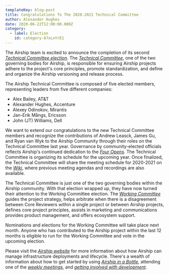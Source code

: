 ```yaml
---
templateKey: blog-post
title: Congratulations To The 2020-2021 Technical Committee
author: Alexander Hughes
date: 2020-06-22T12:00:00.000Z
category: 
  - label: Election
    id: category-A7xLnYrE1
---
```


The Airship team is excited to announce the completion of its second [_Technical Committee election_](
http://lists.airshipit.org/pipermail/airship-discuss/2020-June/001005.html). The [_Technical Committee_](
https://opendev.org/airship/governance#user-content-technical-committee), one of the two governing bodies for Airship,
is responsible for ensuring Airship projects adhere to the project's core principles, promote standardization, and
define and organize the Airship versioning and release process.

The Airship Technical Committee is composed of five elected members, representing leaders from five different companies:

* Alex Bailey, AT&T
* Alexander Hughes, Accenture
* Alexey Odinokov, Mirantis
* Jan-Erik Mångs, Ericsson
* John (JT) Williams, Dell

We want to extend our congratulations to the new Technical Committee members and recognize the contributions of Andrew
Leasck, James Gu, and Ryan van Wyk to the Airship Community through their roles on the Technical Committee last year.
Governance by community-elected officials reflects Airship's continued dedication to the [_Four Opens_](
https://osf.dev/four-opens/). The Technical Committee is organizing its schedule for the upcoming year. Once finalized,
the Technical Committee will share the meeting schedule for 2020-2021 on the [_Wiki_](
https://wiki.openstack.org/wiki/Airship/Airship-TC), where previous meeting agendas and recordings are also available.

The Technical Committee is just one of the two governing bodies within the Airship community. With that election wrapped
up, they have now turned their attention to the Working Committee election. The [_Working Committee_](
https://opendev.org/airship/governance#user-content-working-committee) guides the project strategy, helps arbitrate when
there is a disagreement between Core Reviewers within a single project or between Airship projects, defines core project
principles, assists in marketing and communications provides product management, and offers ecosystem support.

Nominations and elections for the Working Committee will take place next month. Anyone who has contributed to the
Airship project within the last 12 months is eligible to run for the Working Committee and vote in the upcoming
election.

Please visit the [_Airship website_](https://www.airshipit.org) for more information about how Airship can manage
infrastructure deployments and lifecycle. There's a wealth of information about how to get started by using [_Airship in
a Bottle_](https://opendev.org/airship/treasuremap/src/branch/master/tools/deployment/aiab), attending one of the
[_weekly meetings_](https://wiki.openstack.org/wiki/Airship#Get_in_Touch), and [_getting involved with development_](
https://docs.airshipit.org/develop/developers.html).